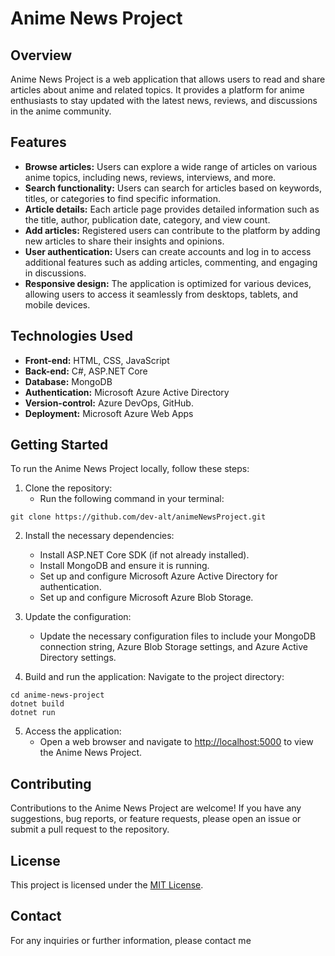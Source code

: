 # Anime News Project

## Overview
Anime News Project is a web application that allows users to read and share articles about anime and related topics. It provides a platform for anime enthusiasts to stay updated with the latest news, reviews, and discussions in the anime community.
## Features
- **Browse articles:** Users can explore a wide range of articles on various anime topics, including news, reviews, interviews, and more.
- **Search functionality:** Users can search for articles based on keywords, titles, or categories to find specific information.
- **Article details:** Each article page provides detailed information such as the title, author, publication date, category, and view count.
- **Add articles:** Registered users can contribute to the platform by adding new articles to share their insights and opinions.
- **User authentication:** Users can create accounts and log in to access additional features such as adding articles, commenting, and engaging in discussions.
- **Responsive design:** The application is optimized for various devices, allowing users to access it seamlessly from desktops, tablets, and mobile devices.

## Technologies Used
- **Front-end:** HTML, CSS, JavaScript
- **Back-end:** C#, ASP.NET Core
- **Database:** MongoDB
- **Authentication:** Microsoft Azure Active Directory
- **Version-control:** Azure DevOps, GitHub.
- **Deployment:** Microsoft Azure Web Apps

## Getting Started
To run the Anime News Project locally, follow these steps:

1. Clone the repository:
   - Run the following command in your terminal:
```
git clone https://github.com/dev-alt/animeNewsProject.git
```

2. Install the necessary dependencies:
   - Install ASP.NET Core SDK (if not already installed).
   - Install MongoDB and ensure it is running.
   - Set up and configure Microsoft Azure Active Directory for authentication.
   - Set up and configure Microsoft Azure Blob Storage.

3. Update the configuration:
   - Update the necessary configuration files to include your MongoDB connection string, Azure Blob Storage settings, and Azure Active Directory settings.

4. Build and run the application:
    Navigate to the project directory:
```
cd anime-news-project
dotnet build
dotnet run
```
5. Access the application:
   - Open a web browser and navigate to [http://localhost:5000](http://localhost:5000) to view the Anime News Project.



## Contributing
Contributions to the Anime News Project are welcome! If you have any suggestions, bug reports, or feature requests, please open an issue or submit a pull request to the repository.

## License
This project is licensed under the [MIT License](/LICENSE).

## Contact
For any inquiries or further information, please contact me
